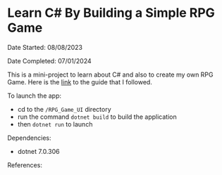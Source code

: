 # Learn C# By Building a Simple RPG Game

Date Started: 08/08/2023

Date Completed: 07/01/2024

This is a mini-project to learn about C# and also to create my own RPG Game. Here is the [link](https://soscsrpg.com/) to the guide that I followed.

To launch the app:
- cd to the `/RPG_Game_UI` directory
- run the command `dotnet build` to build the application
- then `dotnet run` to launch


Dependencies:
- dotnet 7.0.306

References:
<!-- - [BeautifulSoup4 API](https://www.crummy.com/software/BeautifulSoup/bs4/doc/) -->